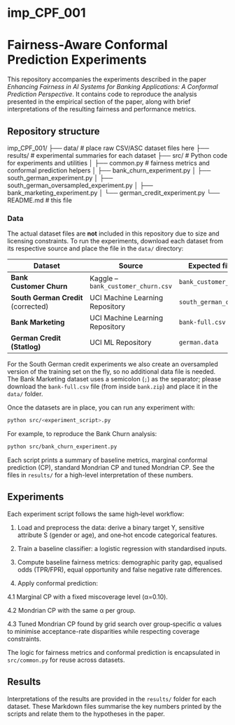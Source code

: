 # imp_CPF_001
# Fairness‐Aware Conformal Prediction Experiments

This repository accompanies the experiments described in the paper
*Enhancing Fairness in AI Systems for Banking Applications: A Conformal
Prediction Perspective*.  It contains code to reproduce the analysis
presented in the empirical section of the paper, along with brief
interpretations of the resulting fairness and performance metrics.

## Repository structure
imp_CPF_001/
├── data/ # place raw CSV/ASC dataset files here
├── results/ # experimental summaries for each dataset
├── src/ # Python code for experiments and utilities
│ ├── common.py # fairness metrics and conformal prediction helpers
│ ├── bank_churn_experiment.py
│ ├── south_german_experiment.py
│ ├── south_german_oversampled_experiment.py
│ ├── bank_marketing_experiment.py
│ └── german_credit_experiment.py
└── README.md # this file


### Data

The actual dataset files are **not** included in this repository due to
size and licensing constraints.  To run the experiments, download
each dataset from its respective source and place the file in the
`data/` directory:

| Dataset | Source | Expected filename |
| --- | --- | --- |
| **Bank Customer Churn** | Kaggle – `bank_customer_churn.csv` | `bank_customer_churn.csv` |
| **South German Credit** (corrected) | UCI Machine Learning Repository | `south_german_credit.asc` |
| **Bank Marketing** | UCI Machine Learning Repository | `bank-full.csv` |
| **German Credit (Statlog)** | UCI ML Repository | `german.data` |

For the South German credit experiments we also create an oversampled
version of the training set on the fly, so no additional data file is
needed.  The Bank Marketing dataset uses a semicolon (`;`) as the
separator; please download the `bank-full.csv` file (from inside
`bank.zip`) and place it in the `data/` folder.

Once the datasets are in place, you can run any experiment with:

```bash
python src/<experiment_script>.py
```

For example, to reproduce the Bank Churn analysis:
```bash
python src/bank_churn_experiment.py
```


Each script prints a summary of baseline metrics, marginal conformal
prediction (CP), standard Mondrian CP and tuned Mondrian CP. See the
files in `results/` for a high-level interpretation of these numbers.

## Experiments
Each experiment script follows the same high‐level workflow:

1. Load and preprocess the data: derive a binary target Y,
sensitive attribute S (gender or age), and one‐hot encode
categorical features.

2. Train a baseline classifier: a logistic regression with
standardised inputs.

3. Compute baseline fairness metrics: demographic parity gap,
equalised odds (TPR/FPR), equal opportunity and false negative rate
differences.

4. Apply conformal prediction:

  4.1 Marginal CP with a fixed miscoverage level (α=0.10).

  4.2 Mondrian CP with the same α per group.

  4.3 Tuned Mondrian CP found by grid search over group‐specific α
  values to minimise acceptance-rate disparities while respecting
  coverage constraints.

The logic for fairness metrics and conformal prediction is encapsulated
in `src/common.py` for reuse across datasets.

## Results
Interpretations of the results are provided in the `results/` folder
for each dataset. These Markdown files summarise the key numbers
printed by the scripts and relate them to the hypotheses in the
paper.



